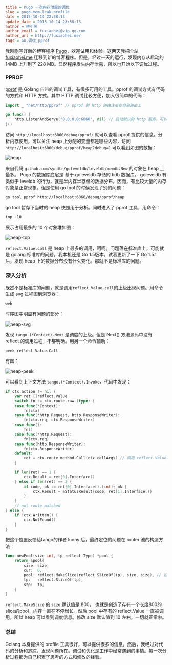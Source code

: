 ```ini

title = Pugo 一次内存泄露的调优
slug = pugo-mem-leak-profile
date = 2015-10-14 22:58:13
update_date = 2015-10-14 23:58:13
author = 傅小黑
author_email = fuxiaohei@vip.qq.com
author_url = http://fuxiaohei.me/
tags = Go,调优,pprof

```

我刚刚写好新的博客程序 [Pugo](https://github.com/go-xiaohei/pugo)，欢迎试用和体验。这两天我把个站 [fuxiaohei.me](http://fuxiaohei.me) 迁移到新的博客程序。但是，经过一天的运行，发现内存从启动的 14MB 上升到了 228 MB。显然程序发生内存泄露，所以也开始以下调优过程。

### PPROF

[pprof](http://blog.golang.org/profiling-go-programs) 是 Golang 自带的调试工具，有很多可用的工具。pprof 的调试方式有代码的方式和 HTTP 方式。其中 HTTP  调试比较方便，加入很简单的代码：

```go
import _ "net/http/pprof" // pprof 的 http 路由注册在自带路由上

go func() {
	http.ListenAndServe("0.0.0.0:6060", nil) // 启动默认的 http 服务，可以使用自带的路由
}()

```

<!--more-->

访问 `http://localhost:6060/debug/pprof/` 就可以查看 pprof 提供的信息。分析内存使用，可以关注 heap 上分配的变量都是哪些内容，访问 `http://localhost:6060/debug/pprof/heap?debug=1` 可以看到如图的数据：

![heap](/static/media/3bbae75c83000b1cd910df4083b5cd76.png)

来自代码 `github.com/syndtr/goleveldb/leveldb/memdb.New` 的对象在 heap 上最多。 Pugo 的数据库底层是 基于 goleveldb 存储的 tidb 数据库。 goleveldb 有类似于 leveldb 的行为，就是半内存半存储的数据分布。因而，有比较大量的内存对象是正常现象。但是使用 go tool 的时候发现了别的问题：

	go tool pprof http://localhost:6060/debug/pprof/heap

go tool 暂存下当时的 heap 快照用于分析。同时进入了 pprof 工具，用命令：

	top -10

展示占用最多的 10 个对象堆如图：

![heap-top](/static/media/0c14c53f64bf3f32020bddb87e4e105b.png)

`reflect.Value.call` 是 heap 上最多的调用，呵呵。问题落在标准库上，可能就是 golang 标准库的问题。我本机还是 Go 1.5版本。试着更新了一下 Go 1.5.1 后，发现 heap 上的数据分布没有什么变化。那就不是标准库的问题。

### 深入分析

既然不是标准库的问题，就是调用`reflect.Value.call`的上级出现问题。用命令生成 svg 过程图到浏览器：

	web

时序图中明显有问题的部分：

![heap-svg](/static/media/0401f49f61bbf182be168c2b104a31e6.png)

发现 `tango.(*Context).Next` 是调度的上级。但是 Next() 方法源码中没有 reflect 的调用过程，不够明确。用另一个命令辅助：

	peek reflect.Value.Call

有图：

![heap-peek](/static/media/bcd54e59036229210d665a04dcaa4bbd.png)

可以看到上下文方法 `tango.(*Context).Invoke`，代码中发现：

```go
if ctx.action != nil {
	var ret []reflect.Value
	switch fn := ctx.route.raw.(type) {
	case func(*Context):
		fn(ctx)
	case func(*http.Request, http.ResponseWriter):
		fn(ctx.req, ctx.ResponseWriter)
	case func():
		fn()
	case func(*http.Request):
		fn(ctx.req)
	case func(http.ResponseWriter):
		fn(ctx.ResponseWriter)
	default:
		ret = ctx.route.method.Call(ctx.callArgs) // 调用 reflect.Value.Call 的地方
	}

	if len(ret) == 1 {
		ctx.Result = ret[0].Interface()
	} else if len(ret) == 2 {
		if code, ok := ret[0].Interface().(int); ok {
			ctx.Result = &StatusResult{code, ret[1].Interface()}
		}
	}
	// not route matched
} else {
	if !ctx.Written() {
		ctx.NotFound()
	}
}
```

把这个位置反馈给tango的作者 lunny 后，最终定位的问题在 router 池的构造方法：

```go
func newPool(size int, tp reflect.Type) *pool {
	return &pool{
		size: size,
		cur:  0,
		pool: reflect.MakeSlice(reflect.SliceOf(tp), size, size), // 这个地方申请了大内存
		tp:   reflect.SliceOf(tp),
		stp:  tp,
	}
}
```

`reflect.MakeSlice` 的 `size` 默认值是 800， 也就是创造了存有一个长度800的slice的pool，内存一直在不停增长。然后 pool 中存有的 reflect.Value 一直被调用，所以 heap 可以看到调度信息。修改 size 默认值到 10 左右，一切就正常啦。

### 总结

Golang 本身提供的 profile 工具很好，可以提供很多的信息。然后，我经过对代码的分析和追踪，发现问题所在。调试和优化是工作中经常遇到的事情。每一次分析过程都为自己积累了思考的方式和修改的经验。
